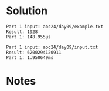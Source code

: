 # Solution

```text
Part 1 input: aoc24/day09/example.txt
Result: 1928
Part 1: 148.955µs

Part 1 input: aoc24/day09/input.txt
Result: 6200294120911
Part 1: 1.950649ms
```

# Notes

